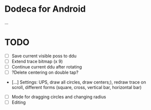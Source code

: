 # Dodeca for Android
...
# TODO
- [ ] Save current visible poss to ddu
- [ ] Extend trace bitmap (x 9)
- [ ] Continue current ddu after rotating
- [ ] ?Delete centering on double tap?
- [...] Settings: UPS, draw all circles, draw centers;), redraw trace on scroll, different forms (square, cross, vertical bar, horizontal bar)
- [ ] Mode for dragging circles and changing radius
- [ ] Editing
